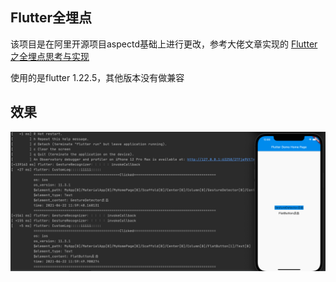 ## Flutter全埋点
该项目是在阿里开源项目aspectd基础上进行更改，参考大佬文章实现的
[Flutter之全埋点思考与实现](https://juejin.cn/post/6892371163859976199#heading-3)

使用的是flutter 1.22.5，其他版本没有做兼容

## 效果
![image](111.png)